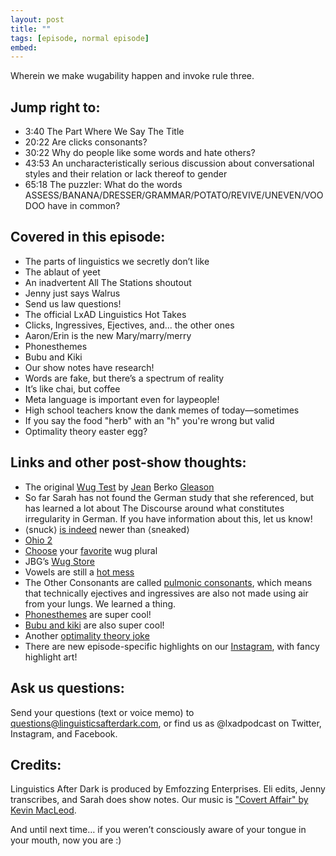 ```yaml
---
layout: post
title: ""
tags: [episode, normal episode]
embed:
---
```


Wherein we make wugability happen and invoke rule three.
<!--more-->

## Jump right to:
- 3:40 The Part Where We Say The Title
- 20:22 Are clicks consonants?
- 30:22 Why do people like some words and hate others?
- 43:53 An uncharacteristically serious discussion about conversational styles and their relation or lack thereof to gender
- 65:18 The puzzler: What do the words ASSESS/BANANA/DRESSER/GRAMMAR/POTATO/REVIVE/UNEVEN/VOODOO have in common?

## Covered in this episode:
- The parts of linguistics we secretly don’t like
- The ablaut of yeet
- An inadvertent All The Stations shoutout
- Jenny just says Walrus
- Send us law questions!
- The official LxAD Linguistics Hot Takes
- Clicks, Ingressives, Ejectives, and... the other ones
- Aaron/Erin is the new Mary/marry/merry
- Phonesthemes
- Bubu and Kiki
- Our show notes have research!
- Words are fake, but there’s a spectrum of reality
- It’s like chai, but coffee
- Meta language is important even for laypeople!
- High school teachers know the dank memes of today—sometimes
- If you say the food "herb" with an "h" you're wrong but valid
- Optimality theory easter egg?

## Links and other post-show thoughts:
- The original [Wug Test](https://pure.mpg.de/rest/items/item_2281723/component/file_2281722/content) by [Jean](https://jeanberkogleason.com/) Berko [Gleason](https://en.wikipedia.org/wiki/Jean_Berko_Gleason)
- So far Sarah has not found the German study that she referenced, but has learned a lot about The Discourse around what constitutes irregularity in German. If you have information about this, let us know!
- ⟨snuck⟩ [is indeed](https://www.lexico.com/definition/sneak) newer than ⟨sneaked⟩
- [Ohio 2](https://twitter.com/craigcalcaterra/status/1227594895747141632)
- [Choose](https://twitter.com/gretchenamcc/status/1158190961668833280?s=21) your [favorite](https://twitter.com/GretchenAMcC/status/1135372488781828096) wug plural
- JBG’s [Wug Store](https://wugstore.com/)
- Vowels are still a [hot mess](https://twitter.com/_roryturnbull/status/1062952292775653376)
- The Other Consonants are called [pulmonic consonants](http://www.ipachart.com/), which means that technically ejectives and ingressives are also not made using air from your lungs. We learned a thing.
- [Phonesthemes](https://en.wikipedia.org/wiki/Phonestheme) are super cool!
- [Bubu and kiki](https://en.wikipedia.org/wiki/Bouba/kiki_effect) are also super cool!
- Another [optimality theory joke](https://twitter.com/c_borstell/status/917151468762861568)
- There are new episode-specific highlights on our [Instagram](https://www.instagram.com/lxadpodcast/), with fancy highlight art!

## Ask us questions:
Send your questions (text or voice memo) to questions@linguisticsafterdark.com, or find us as @lxadpodcast on Twitter, Instagram, and Facebook.

## Credits:
Linguistics After Dark is produced by Emfozzing Enterprises. Eli edits, Jenny transcribes, and Sarah does show notes. Our music is ["Covert Affair" by Kevin MacLeod](https://incompetech.filmmusic.io/song/3558-covert-affair/).

And until next time… if you weren’t consciously aware of your tongue in your mouth, now you are :)

